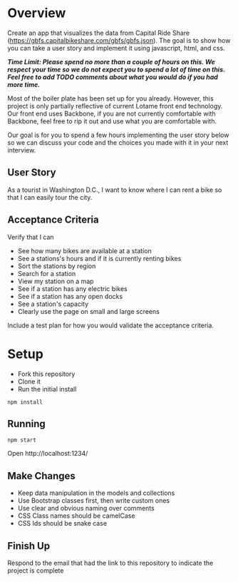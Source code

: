 # Overview
Create an app that visualizes the data from Capital Ride Share (https://gbfs.capitalbikeshare.com/gbfs/gbfs.json). The goal is to show how you can take a user story and implement it using javascript, html, and css.

__*Time Limit: Please spend no more than a couple of hours on this. We respect your time so we do not expect you to spend a lot of time on this. Feel free to add TODO comments about what you would do if you had more time.*__

Most of the boiler plate has been set up for you already. However, this project is only partially reflective of current Lotame front end technology. Our front end uses Backbone, if you are not currently comfortable with Backbone, feel free to rip it out and use what you are comfortable with. 

Our goal is for you to spend a few hours implementing the user story below so we can discuss your code and the choices you made with it in your next interview.

## User Story
As a tourist in Washington D.C., I want to know where I can rent a bike so that I can easily tour the city.

## Acceptance Criteria
Verify that I can
* See how many bikes are available at a station
* See a stations's hours and if it is currently renting bikes
* Sort the stations by region
* Search for a station
* View my station on a map
* See if a station has any electric bikes
* See if a station has any open docks
* See a station's capacity
* Clearly use the page on small and large screens

Include a test plan for how you would validate the acceptance criteria.


# Setup
* Fork this repository
* Clone it
* Run the initial install
```
npm install
```

## Running
```
npm start
```
Open http://localhost:1234/

## Make Changes
* Keep data manipulation in the models and collections
* Use Bootstrap classes first, then write custom ones
* Use clear and obvious naming over comments
* CSS Class names should be camelCase
* CSS Ids should be snake case

## Finish Up
Respond to the email that had the link to this repository to indicate the project is complete
